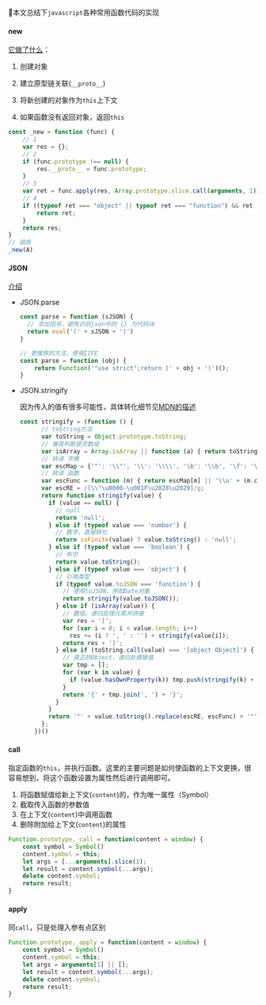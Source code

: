 👋本文总结下`javascript`各种常用函数代码的实现

#### new

[它做了什么](https://developer.mozilla.org/zh-CN/docs/Web/JavaScript/Reference/Operators/new)：

1. 创建对象

2. 建立原型链关联(`__proto__`)

3. 将新创建的对象作为`this`上下文

4. 如果函数没有返回对象，返回`this`

```javascript
const _new = function (func) {
    // 1
    var res = {};
    // 2
    if (func.prototype !== null) {
        res.__proto__ = func.prototype;
    }
    // 3
    var ret = func.apply(res, Array.prototype.slice.call(arguments, 1));
    // 4
    if ((typeof ret === "object" || typeof ret === "function") && ret !== null) {
        return ret;
    }
    return res;
}
// 调用
_new(A)
```



#### JSON

[介绍](https://developer.mozilla.org/zh-CN/docs/Web/JavaScript/Reference/Global_Objects/JSON)

- JSON.parse

  ```javascript
  const parse = function (sJSON) {
    // 添加括号，避免识别json中的 {} 为代码块
    return eval('(' + sJSON + ')')
  }
  
  // 更推荐的方法，使用IIFE
  const parse = function (obj) {
      return Function('"use strict";return (' + obj + ')')();
  }
  ```

  

- JSON.stringify

  因为传入的值有很多可能性，具体转化细节见[MDN的描述](https://developer.mozilla.org/zh-CN/docs/Web/JavaScript/Reference/Global_Objects/JSON/stringify#%E6%8F%8F%E8%BF%B0)

  ```javascript
  const stringify = (function () {
        // toString方法
        var toString = Object.prototype.toString;
        // 兼容判断是否数组
        var isArray = Array.isArray || function (a) { return toString.call(a) === '[object Array]'; };
        // 转译 字典
        var escMap = {'"': '\\"', '\\': '\\\\', '\b': '\\b', '\f': '\\f', '\n': '\\n', '\r': '\\r', '\t': '\\t'};
        // 转译 函数
        var escFunc = function (m) { return escMap[m] || '\\u' + (m.charCodeAt(0) + 0x10000).toString(16).substr(1); };
        var escRE = /[\\"\u0000-\u001F\u2028\u2029]/g;
        return function stringify(value) {
          if (value == null) {
            // null
            return 'null';
          } else if (typeof value === 'number') {
            // 数字，直接转化
            return isFinite(value) ? value.toString() : 'null';
          } else if (typeof value === 'boolean') {
            // 布尔
            return value.toString();
          } else if (typeof value === 'object') {
            // 引用类型
            if (typeof value.toJSON === 'function') {
              // 使用toJSON，例如Date对象
              return stringify(value.toJSON());
            } else if (isArray(value)) {
              // 数组，递归处理元素并拼接
              var res = '[';
              for (var i = 0; i < value.length; i++)
                res += (i ? ', ' : '') + stringify(value[i]);
              return res + ']';
            } else if (toString.call(value) === '[object Object]') {
              // 真正的Object，递归处理键值
              var tmp = [];
              for (var k in value) {
                if (value.hasOwnProperty(k)) tmp.push(stringify(k) + ': ' + stringify(value[k]));
              }
              return '{' + tmp.join(', ') + '}';
            }
          }
          return '"' + value.toString().replace(escRE, escFunc) + '"';
        };
      })()
  ```



#### call

指定函数的`this`，并执行函数。这里的主要问题是如何使函数的上下文更换，很容易想到，将这个函数设置为属性然后进行调用即可。

1. 将函数赋值给新上下文(`content`)的，作为唯一属性（Symbol）
2. 截取传入函数的参数值
3. 在上下文(`content`)中调用函数
4. 删除附加给上下文(`content`)的属性

```javascript
Function.prototype._call = function(content = window) {
  	const symbol = Symbol()
    content.symbol = this;
    let args = [...arguments].slice(1);
    let result = content.symbol(...args);
    delete content.symbol;
    return result;
}

```



#### apply

同`call`，只是处理入参有点区别

```javascript
Function.prototype._apply = function(content = window) {
  	const symbol = Symbol()
    content.symbol = this;
    let args = arguments[1] || [];
    let result = content.symbol(...args);
    delete content.symbol;
    return result;
}
```





